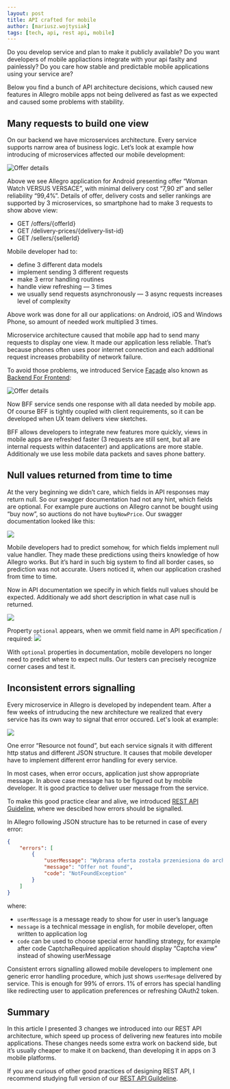 ```yaml
---
layout: post
title: API crafted for mobile
author: [mariusz.wojtysiak]
tags: [tech, api, rest api, mobile]
---
```


Do you develop service and plan to make it publicly available? Do you want developers of mobile appliactions integrate
with your api faslty and painlessly? Do you care how stable and predictable mobile applications using your service are?

Below you find a bunch of API architecture decisions, which caused new features in Allegro mobile apps not being delivered
as fast as we expected and caused some problems with stability.

## Many requests to build one view
On our backend we have microservices architecture. Every service supports narrow area of business logic. Let’s look at example
how introducing of microservices affected our mobile development:

![Offer details](/img/articles/api-crafted-for-mobile/offer-watch.png)

Above we see Allegro application for Android presenting offer “Woman Watch VERSUS VERSACE”, with minimal delivery cost “7,90 zł”
and seller reliability “99,4%”. Details of offer, delivery costs and seller rankings are supported by 3 microservices,
so smartphone had to make 3 requests to show above view:

- GET /offers/{offerId}
- GET /delivery-prices/{delivery-list-id}
- GET /sellers/{sellerId}

Mobile developer had to:

- define 3 different data models
- implement sending 3 different requests
- make 3 error handling routines
- handle view refreshing — 3 times
- we usually send requests asynchronously — 3 async requests increases level of complexity

Above work was done for all our applications: on Android, iOS and Windows Phone, so amount of needed work multiplied 3 times.

Microservice architecture caused that mobile app had to send many requests to display one view. It made our application less reliable.
That’s because phones often uses poor internet connection and each additional request increases probability of network failure.

To avoid those problems, we introduced Service [Façade](https://en.wikipedia.org/wiki/Facade_pattern) also known as
[Backend For Frontend](http://samnewman.io/patterns/architectural/bff/):

![Offer details](/img/articles/api-crafted-for-mobile/BFF.png)

Now BFF service sends one response with all data needed by mobile app. Of course BFF is tightly coupled with client requirements,
so it can be developed when UX team delivers view sketches.

BFF allows developers to integrate new features more quickly, views in mobile apps are refreshed faster (3 requests are still sent,
but all are internal requests within datacenter) and applications are more stable. Additionaly we use less mobile data packets
and saves phone battery.

## Null values returned from time to time
At the very beginning we didn’t care, which fields in API responses may return null. So our swagger documentation had not any hint,
which fields are optional. For example pure auctions on Allegro cannot be bought using “buy now”, so auctions do not have `buyNowPrice`.
Our swagger documentation looked like this:

![](/img/articles/api-crafted-for-mobile/offer-no-optional.png)

Mobile developers had to predict somehow, for which fields implement null value handler. They made these predictions using theirs
knowledge of how Allegro works. But it’s hard in such big system to find all border cases, so prediction was not accurate.
Users noticed it, when our application crashed from time to time.

Now in API documentation we specify in which fields null values should be expected. Additionaly we add short description
in what case null is returned.

![](/img/articles/api-crafted-for-mobile/offer-optional.png)

Property `optional` appears, when we ommit field name in API specification / required:
![](/img/articles/api-crafted-for-mobile/swagger-required.png)

With `optional` properties in documentation, mobile developers no longer need to predict where to expect nulls.
Our testers can precisely recognize corner cases and test it.

## Inconsistent errors signalling
Every microservice in Allegro is developed by independent team. After a few weeks of intruducing the new architecture we realized
that every service has its own way to signal that error occured. Let's look at example:

![](/img/articles/api-crafted-for-mobile/inconsistent-errors-handling.png)

One error “Resource not found”, but each service signals it with different http status and different JSON structure.
It causes that mobile developer have to implement different error handling for every service.

In most cases, when error occurs, application just show appropriate message. In above case message has to be figured out
by mobile developer. It is good practice to deliver user message from the service.

To make this good practice clear and alive, we introduced [REST API Guideline](http://allegro-restapi-guideline.readthedocs.io/en/latest/Error/),
where we descibed how errors should be signalled.

In Allegro following JSON structure has to be returned in case of every error:

```JSON
{
    "errors": [
        {
            "userMessage": "Wybrana oferta została przeniesiona do archiwum",
            "message": "Offer not found",
            "code": "NotFoundException"
        }
    ]
}
```

where:

- `userMessage` is a message ready to show for user in user’s language
- `message` is a technical message in english, for mobile developer, often written to application log
- `code` can be used to choose special error handling strategy, for example after code CaptchaRequired application should
display “Captcha view” instead of showing userMessage

Consistent errors signalling allowed mobile developers to implement one generic error handling procedure, which just shows `userMesage`
delivered by service. This is enough for 99% of errors. 1% of errors has special handling like redirecting user to application
preferences or refreshing OAuth2 token.

## Summary
In this article I presented 3 changes we introduced into our REST API architecture, which speed up process of delivering new
features into mobile applications. These changes needs some extra work on backend side, but it’s usually cheaper to make it on backend,
than developing it in apps on 3 mobile platforms.

If you are curious of other good practices of designing REST API, I recommend studying full version of our
[REST API Guildeline](http://allegro-restapi-guideline.readthedocs.io/en/latest/).
